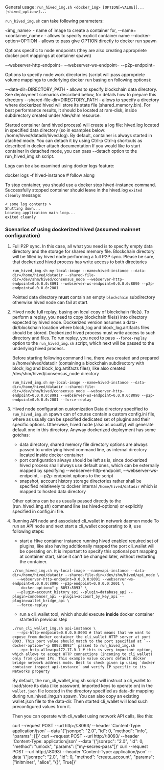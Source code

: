 General usage: `run_hived_img.sh <docker_img> [OPTION[=VALUE]]... [<hived_option>]...`

`run_hived_img.sh` can take following parameters:

<img_name> - name of image to create a container for,
--name=<container_name> - allows to specify explicit container name
--docker-option=OPTION  - allows to pass give OPTION directly to docker run spawn

Options specific to node endpoints (they are also creating appropriete docker port mappings at container spawn)

--webserver-http-endpoint=<endpoint>
--webserver-ws-endpoint=<endpoint>
--p2p-endpoint=<endpoint>

Options to specify node work directories (script will pass appropriete volume mappings to underlying docker run basing on following options):

--data-dir=DIRECTORY_PATH - allows to specify blockchain data directory. See deployment scenarios described below, for details how to prepare this directory
--shared-file-dir=DIRECTORY_PATH - allows to specify a directory where dockerized hived will store its state file (shared_memory.bin). For best performance results, it should be located at ram-disk, inside subdirectory created under /dev/shm resource.

Started container (and hived process) will create a log file: hived.log located in specified data directory (so in examples below: /home/hived/datadir/hived.log).
By default, container is always started in atached mode. You can detach it by using Ctrl-p Ctrl-q shortcuts as described in docker attach documentation
If you would like to start container in detached mode, you can pass --detach option to the run_hived_img.sh script.

Logs can be also examined using docker logs feature:

docker logs -f hived-instance  # follow along

To stop container, you should use a docker stop hived-instance command. Successfully stopped container should leave in the hived.log `exited cleanly` message:

```
< some log contents >
Shutting down...
Leaving application main loop...
exited cleanly 
```

### Scenarios of using dockerized hived (assumed mainnet configuration)

1. Full P2P sync.
    In this case, all what you need is to specify empty data directory and the storage for shared memory file. Blockchain directory will be filled by hived node performing a full P2P sync. Please be sure, that dockerized hived process has write access to both directories

    `run_hived_img.sh my-local-image --name=hived-instance --data-dir=/home/hived/datadir --shared-file-dir=/dev/shm/hived/consensus_node --webserver-http-endpoint=0.0.0.0:8091 --webserver-ws-endpoint=0.0.0.0:8090 --p2p-endpoint=0.0.0.0:2001`

    Pointed data directory **must** contain an empty `blockchain` subdirectory otherwise hived node can fail at start.

2. Hived node full replay, basing on local copy of blockchain file(s).
    To perform a replay, you need to copy blockchain file(s) into directory expected by hived node. Dockerized version assumes a data-dir/blockchain location where block_log and block_log.artifacts files should be stored. Dockerized hived process must write access to such directory and files. To run replay, you need to pass `--force-replay` option to the `run_hived_img.sh` script, which next will be passed to the underlying hived process.

    Before starting following command line, there was created and prepared a /home/hived/datadir (containing a blockchain subdirectory with block_log and block_log.artifacts files), like also created /dev/shm/hived/consensus_node directory

    `run_hived_img.sh my-local-image --name=hived-instance --data-dir=/home/hived/datadir --shared-file-dir=/dev/shm/hived/consensus_node --webserver-http-endpoint=0.0.0.0:8091 --webserver-ws-endpoint=0.0.0.0:8090 --p2p-endpoint=0.0.0.0:2001 --force-replay`

3. Hived node configuration customization
    Data directory specified to `run_hived_img.sh` spawn can of course contain a custom config.ini file, where as usually can be specified dedicated set of plugins and their specific options. Otherwise, hived node (also as usually) will generate default one in this directory. Anyway dockerized deployment has some gotchas:
    - data directory, shared memory file directory options are always passed to underlying hived command line, as internal directory located inside docker container
    - port configuration always should be left as is, since dockerized hived process shall always use default ones, which can be externally mapped by specifying --webserver-http-endpoint, --webserver-ws-endpoint, --p2p-endpoint options to the script
    - snapshot, account history storage directories rather shall be specified relatievely to docker internal `/home/hived/datadir` which is mapped to hosted data directory
    
    Other options can be as usually passed directly to the (run_hived_img.sh) command line (as hived-options) or explicitly specified in config.ini file.

4. Running API node and associated cli_wallet in network daemon mode
    To run an API node and next start a cli_wallet cooperating to it, use following steps:
    - start a Hive container instance running hived enabled required set of plugins, like also having additionally mapped the port cli_wallet will be operating on. It is important to specify this optional port mapping at container start, since it can't be changed later, without restarting the container.
    ```
    ./run_hived_img.sh my-local-image --name=api-instance --data-dir=/home/hived/datadir --shared-file-dir=/dev/shm/hived/api_node \
      --webserver-http-endpoint=0.0.0.0:8091 --webserver-ws-endpoint=0.0.0.0:8090 --p2p-endpoint=0.0.0.0:2001 \
      --docker-option="-p 8093:8093" \
      --plugin=account_history_api --plugin=database_api --plugin=condenser_api --plugin=account_by_key_api --plugin=wallet_bridge_api \
      --force-replay
    ```
    - run a cli_wallet tool, which should execute **inside** docker container started in previous step
    
    ```
    ./run_cli_wallet_img.sh api-instance \
      --rpc-http-endpoint=0.0.0.0:8093 # that means that we want to expose from docker container the cli_wallet HTTP server at port 8093. This port value should match to the port specified at `--docker-option="-p 8093:8093"` passed to run_hived_img.sh
      --rpc-http-allowip=172.17.0.1 # this is very important option, which allows to accept HTTP connections (incoming to cli_wallet) only from given IPs. This example value covers default docker bridge network address mode. Best to check given ip using `docker container inspect api-instance` and verify IP specific to its Networks property
    ```

    By default, the run_cli_wallet_img.sh script will instruct a cli_wallet to load/store its data (like password, imported keys to operate on) in the `wallet.json` file located in the directory specified as data-dir mapping during run_hived_img.sh spawn. You can also copy an existing wallet.json file to the data-dir. Then started cli_wallet will load such preconfigured values from it.

    Then you can operate with cli_wallet using network API calls, like this:
    
    curl --request POST --url http://<your-container-ip>:8093/ --header 'Content-Type: application/json' --data '{"jsonrpc": "2.0", "id": 0, "method": "info", "params": []}'
    curl --request POST --url http://<your-container-ip>:8093/ --header 'Content-Type: application/json' --data '{"jsonrpc": "2.0", "id": 0, "method": "unlock", "params": ["my-secres-pass"]}'
    curl --request POST --url http://<your-container-ip>:8093/ --header 'Content-Type: application/json' --data '{"jsonrpc": "2.0", "id": 0, "method": "create_account", "params":  ["initminer", "alice", "{}", True]}'
